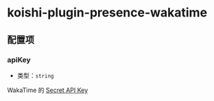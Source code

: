 # koishi-plugin-presence-wakatime

## 配置项

### apiKey

- 类型：`string`

WakaTime 的 [Secret API Key](https://wakatime.com/settings/account)